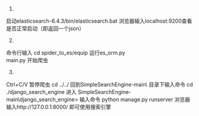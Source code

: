 1.
启动elasticsearch-6.4.3/bin/elasticsearch.bat
浏览器输入localhost:9200查看是否正常启动（即返回一个json）

2.
命令行输入
cd spider_to_es/equip
运行es_orm.py    
main.py
开始爬虫

3.
Ctrl+C/V 暂停爬虫
cd ../../ 回到SimpleSearchEngine-main\ 目录下输入命令 
cd ./django_search_engine 
进入 SimpleSearchEngine-main\django_search_engine>
输入命令
python manage.py runserver
浏览器输入http://127.0.0.1:8000/
即可使用搜索引擎
